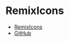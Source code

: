 # RemixIcons

-   [RemixIcons](https://remixicon.com/)
-   [GitHub](https://github.com/RemixIcon/RemixIcon)
